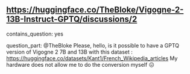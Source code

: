 ## https://huggingface.co/TheBloke/Vigogne-2-13B-Instruct-GPTQ/discussions/2

contains_question: yes

question_part: @TheBloke Please, hello, is it possible to have a GPTQ version of Vigogne 2 7B and 13B with this dataset : https://huggingface.co/datasets/Kant1/French_Wikipedia_articles My hardware does not allow me to do the conversion myself 😖
